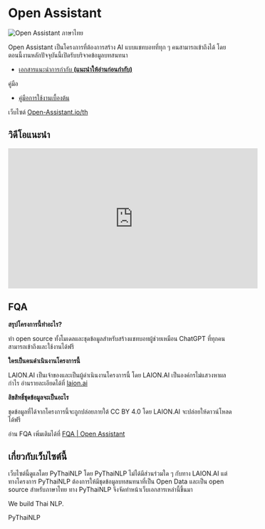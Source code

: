 # Open Assistant

![Open Assistant ภาษาไทย](https://i.imgur.com/vLFFYdV.png)

Open Assistant เป็นโครงการที่ต้องการสร้าง AI แบบแชทบอทที่ทุก ๆ คนสามารถเข้าถึงได้ โดยตอนนี้งานหลักปัจจุบันนี้เปิดรับบริจาคข้อมูลบทสนทนา

- [เอกสารแนะนำการกำกับ **(แนะนำให้อ่านก่อนกำกับ)**](./guidelines)

คู่มือ

- [คู่มือการใช้งานเบื้องต้น](./basic)

เว็บไซต์ [Open-Assistant.io/th](https://open-assistant.io/th)

## วิดีโอแนะนำ

<iframe width="560" height="315" src="https://www.youtube.com/embed/64Izfm24FKA" title="YouTube video player" frameborder="0" allow="accelerometer; autoplay; clipboard-write; encrypted-media; gyroscope; picture-in-picture; web-share" allowfullscreen></iframe>

## FQA

**สรุปโครงการนี้ทำอะไร?**

ทำ open source ทั้งโมเดลและชุดข้อมูลสำหรับสร้างแชทบอทผู้ช่วยเหมือน ChatGPT ที่ทุกคนสามารถเข้าถึงและใช้งานได้ฟรี

**ใครเป็นคนดำเนินงานโครงการนี้**

LAION.AI เป็นเจ้าของและเป็นผู้ดำเนินงานโครงการนี้ โดย LAION.AI เป็นองค์กรไม่แสวงหาผลกำไร อ่านรายละเอียดได้ที่ [laion.ai](https://laion.ai/)

**ลิขสิทธิ์ชุดข้อมูลจะเป็นอะไร**

ชุดข้อมูลที่ได้จากโครงการนี้จะถูกปล่อยภายใต้ CC BY 4.0 โดย LAION.AI จะปล่อยให้ดาวน์โหลดได้ฟรี

อ่าน FQA เพิ่มเติมได้ที่ [FQA | Open Assistant](https://projects.laion.ai/Open-Assistant/docs/faq#can-i-download-the-data)




## เกี่ยวกับเว็บไซต์นี้

เว็บไซต์นี้ดูแลโดย PyThaiNLP โดย PyThaiNLP ไม่ได้มีส่วนร่วมใด ๆ กับทาง LAION.AI แต่ทางโครงการ PyThaiNLP ต้องการให้มีชุดข้อมูลบทสนทนาที่เป็น Open Data และเป็น open source สำหรับภาษาไทย ทาง PyThaiNLP จึงจัดทำหน้าเว็บเอกสารเหล่านี้ขึ้นมา



We build Thai NLP.

PyThaiNLP
